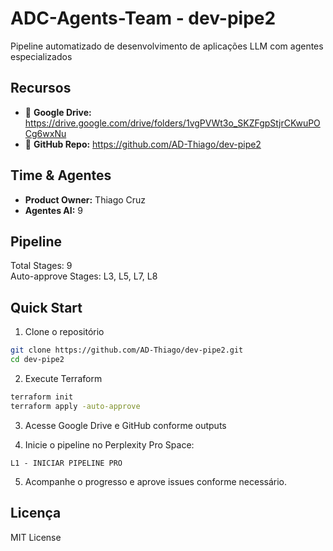 # ADC-Agents-Team - dev-pipe2

Pipeline automatizado de desenvolvimento de aplicações LLM com agentes especializados

## Recursos

- 🔗 **Google Drive:** https://drive.google.com/drive/folders/1vgPVWt3o_SKZFgpStjrCKwuPOCg6wxNu
- 🔧 **GitHub Repo:** https://github.com/AD-Thiago/dev-pipe2

## Time & Agentes

- **Product Owner:** Thiago Cruz
- **Agentes AI:** 9

## Pipeline

Total Stages: 9  
Auto-approve Stages: L3, L5, L7, L8

## Quick Start

1. Clone o repositório  
```bash
git clone https://github.com/AD-Thiago/dev-pipe2.git
cd dev-pipe2
```

2. Execute Terraform  
```bash
terraform init
terraform apply -auto-approve
```

3. Acesse Google Drive e GitHub conforme outputs  

4. Inicie o pipeline no Perplexity Pro Space:
```
L1 - INICIAR PIPELINE PRO
```

5. Acompanhe o progresso e aprove issues conforme necessário.

## Licença

MIT License